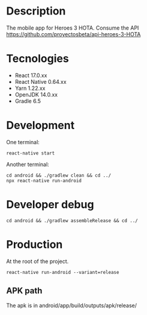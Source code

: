 # Description

The mobile app for Heroes 3 HOTA.
Consume the API https://github.com/proyectosbeta/api-heroes-3-HOTA

# Tecnologies

- React 17.0.xx
- React Native 0.64.xx
- Yarn 1.22.xx
- OpenJDK 14.0.xx
- Gradle 6.5

# Development

One terminal:

```
react-native start
```

Another terminal:

```
cd android && ./gradlew clean && cd ../
npx react-native run-android
```

# Developer debug

```
cd android && ./gradlew assembleRelease && cd ../
```

# Production

At the root of the project.

```
react-native run-android --variant=release
```

## APK path

The apk is in android/app/build/outputs/apk/release/
